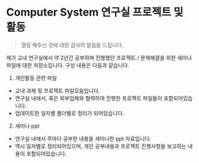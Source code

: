 # Computer System 연구실 프로젝트 및 활동
>열람 해주신 것에 대한 감사의 말씀을 드립니다.

 제가 교내 연구실에서 약 2년간 공부하며 진행했던 프로젝트 / 문제해결을 위한 세미나 파일에 대한 저장소입니다.
 구성 내용은 다음과 같습니다.

1. 개인활동 관련 파일
 - 교내 과제 및 프로젝트 파일모음입니다.
 - 연구실 내에서, 혹은 외부업체와 협력하여 진행한 프로젝트 파일들이 포함되어있습니다.
 - 업데이트한 일자별 폴더별로 정리가 되어있습니다.
2. 세미나 ppt 
 - 연구실 내에서 주마다 공부한 내용을 세미나한 ppt 자료입니다.
 - 역시 일자별로 정리되어있으며, 개인 공부내용과 프로젝트 진행사항을 보고하는 내용이 포함되어있습니다.
